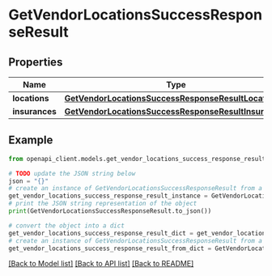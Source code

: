 # GetVendorLocationsSuccessResponseResult


## Properties

Name | Type | Description | Notes
------------ | ------------- | ------------- | -------------
**locations** | [**GetVendorLocationsSuccessResponseResultLocations**](GetVendorLocationsSuccessResponseResultLocations.md) |  | [optional] 
**insurances** | [**GetVendorLocationsSuccessResponseResultInsurances**](GetVendorLocationsSuccessResponseResultInsurances.md) |  | [optional] 

## Example

```python
from openapi_client.models.get_vendor_locations_success_response_result import GetVendorLocationsSuccessResponseResult

# TODO update the JSON string below
json = "{}"
# create an instance of GetVendorLocationsSuccessResponseResult from a JSON string
get_vendor_locations_success_response_result_instance = GetVendorLocationsSuccessResponseResult.from_json(json)
# print the JSON string representation of the object
print(GetVendorLocationsSuccessResponseResult.to_json())

# convert the object into a dict
get_vendor_locations_success_response_result_dict = get_vendor_locations_success_response_result_instance.to_dict()
# create an instance of GetVendorLocationsSuccessResponseResult from a dict
get_vendor_locations_success_response_result_from_dict = GetVendorLocationsSuccessResponseResult.from_dict(get_vendor_locations_success_response_result_dict)
```
[[Back to Model list]](../README.md#documentation-for-models) [[Back to API list]](../README.md#documentation-for-api-endpoints) [[Back to README]](../README.md)


